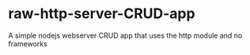# raw-http-server-CRUD-app
A simple nodejs webserver CRUD app that uses the http module and no frameworks
